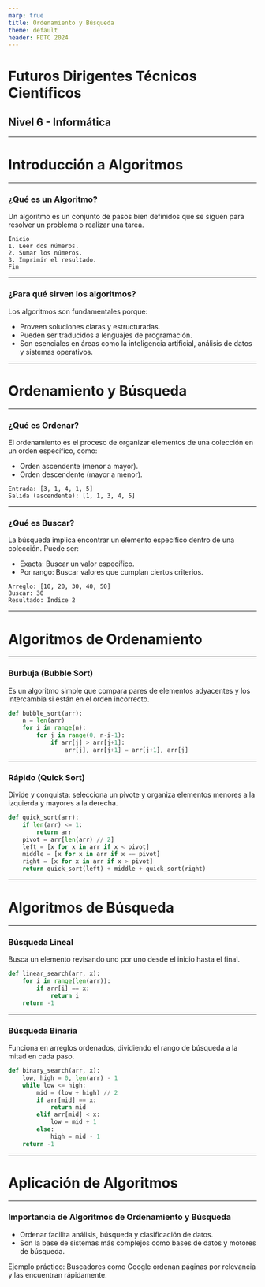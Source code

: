 ```yaml
---
marp: true
title: Ordenamiento y Búsqueda
theme: default
header: FDTC 2024
---
```


# Futuros Dirigentes Técnicos Científicos
## Nivel 6 - Informática

---

<!-- _class: invert-->
# Introducción a Algoritmos

---

### ¿Qué es un Algoritmo?
Un algoritmo es un conjunto de pasos bien definidos que se siguen para resolver un problema o realizar una tarea.

```plaintext
Inicio
1. Leer dos números.
2. Sumar los números.
3. Imprimir el resultado.
Fin
```

---

### ¿Para qué sirven los algoritmos?
Los algoritmos son fundamentales porque:

- Proveen soluciones claras y estructuradas.
- Pueden ser traducidos a lenguajes de programación.
- Son esenciales en áreas como la inteligencia artificial, análisis de datos y sistemas operativos.

---

<!-- _class: invert-->
# Ordenamiento y Búsqueda

---

### ¿Qué es Ordenar?
El ordenamiento es el proceso de organizar elementos de una colección en un orden específico, como:

- Orden ascendente (menor a mayor).
- Orden descendente (mayor a menor).

```plaintext
Entrada: [3, 1, 4, 1, 5]
Salida (ascendente): [1, 1, 3, 4, 5]
```

---

### ¿Qué es Buscar?
La búsqueda implica encontrar un elemento específico dentro de una colección. Puede ser:

- Exacta: Buscar un valor específico.
- Por rango: Buscar valores que cumplan ciertos criterios.

```plaintext
Arreglo: [10, 20, 30, 40, 50]
Buscar: 30
Resultado: Índice 2
```

---

<!-- _class: invert-->
# Algoritmos de Ordenamiento

---

### Burbuja (Bubble Sort)
Es un algoritmo simple que compara pares de elementos adyacentes y los intercambia si están en el orden incorrecto.

```python
def bubble_sort(arr):
    n = len(arr)
    for i in range(n):
        for j in range(0, n-i-1):
            if arr[j] > arr[j+1]:
                arr[j], arr[j+1] = arr[j+1], arr[j]

```

---

### Rápido (Quick Sort)
Divide y conquista: selecciona un pivote y organiza elementos menores a la izquierda y mayores a la derecha.

```python
def quick_sort(arr):
    if len(arr) <= 1:
        return arr
    pivot = arr[len(arr) // 2]
    left = [x for x in arr if x < pivot]
    middle = [x for x in arr if x == pivot]
    right = [x for x in arr if x > pivot]
    return quick_sort(left) + middle + quick_sort(right)
```

---

<!-- _class: invert-->
# Algoritmos de Búsqueda

---

### Búsqueda Lineal
Busca un elemento revisando uno por uno desde el inicio hasta el final.

```python
def linear_search(arr, x):
    for i in range(len(arr)):
        if arr[i] == x:
            return i
    return -1

```


---

### Búsqueda Binaria
Funciona en arreglos ordenados, dividiendo el rango de búsqueda a la mitad en cada paso.

```python
def binary_search(arr, x):
    low, high = 0, len(arr) - 1
    while low <= high:
        mid = (low + high) // 2
        if arr[mid] == x:
            return mid
        elif arr[mid] < x:
            low = mid + 1
        else:
            high = mid - 1
    return -1
```

---

<!-- _class: invert-->
# Aplicación de Algoritmos

---

### Importancia de Algoritmos de Ordenamiento y Búsqueda

- Ordenar facilita análisis, búsqueda y clasificación de datos.
- Son la base de sistemas más complejos como bases de datos y motores de búsqueda.

Ejemplo práctico: Buscadores como Google ordenan páginas por relevancia y las encuentran rápidamente.


